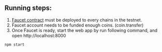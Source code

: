 
## Running steps:

1. [Faucet contract](pact/heekyun-faucet1.pact) must be deployed to every chains in the testnet.
2. Faucet account needs to be funded enough coins. (coin.transfer)
3. Once Faucet is ready, start the web app by run following command, and open http://localhost:8000

```
npm start
```
